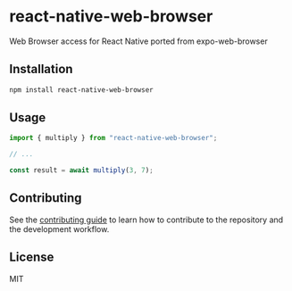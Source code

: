 # react-native-web-browser

Web Browser access for React Native ported from expo-web-browser

## Installation

```sh
npm install react-native-web-browser
```

## Usage

```js
import { multiply } from "react-native-web-browser";

// ...

const result = await multiply(3, 7);
```

## Contributing

See the [contributing guide](CONTRIBUTING.md) to learn how to contribute to the repository and the development workflow.

## License

MIT
